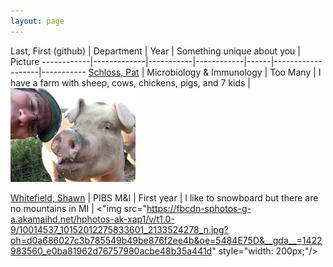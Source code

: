 ```yaml
---
layout: page
---
```

 
Last, First (github) | Department | Year | Something unique about you | Picture
------------|-------------|-----------|------------|------|-------------------|-----------
[Schloss, Pat](https://github.com/pschloss) | Microbiology & Immunology | Too Many | I have a farm with sheep, cows, chickens, pigs, and 7 kids | <img src="img/pschloss.jpg" style="width: 200px;"/>

[Whitefield, Shawn](https://github.com/swhitefi) | PIBS M&I | First year | I like to snowboard but there are no mountains in MI | <"img src="https://fbcdn-sphotos-g-a.akamaihd.net/hphotos-ak-xap1/v/t1.0-9/10014537_10152012275833601_2133524278_n.jpg?oh=d0a686027c3b785549b49be876f2ee4b&oe=5484E75D&__gda__=1422983560_e0ba81962d76757980acbe48b35a441d" style="width: 200px;"/>

